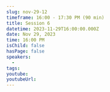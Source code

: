 ```yaml
---
slug: nov-29-12
timeframe: 16:00 - 17:30 PM (90 min)
title: Session 6
datetime: 2023-11-29T16:00:00.000Z
date: Nov 29, 2023
time: 16:00 PM
isChild: false
hasPage: false
speakers:
  -
tags:
youtube:
youtubeUrl:
---
```

